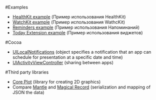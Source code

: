 #Examples

* [HealthKit example](/BloodyProject) (Пример использования HealthKit)
* [WatchKit example](/RemindersWidget) (Пример использования WathcKit)
* [Reminders example](/RemindersWidget) (Пример использования Напоминаний)
* [Today Extension example](/RemindersWidget) (Пример использования виджетов)

#Cocoa

* [UILocalNotifications](https://developer.apple.com/library/ios/documentation/iPhone/Reference/UILocalNotification_Class/) (object specifies a notification that an app can schedule for presentation at a specific date and time)
* [UIActivityViewController](https://developer.apple.com/library/prerelease/ios/documentation/UIKit/Reference/UIActivityViewController_Class/) (sharing between apps)

#Third party libraries

* [Core Plot](https://github.com/core-plot/core-plot) (library for creating 2D graphics)
* Compare [Mantle](https://github.com/Mantle/Mantle) and [Magical Record](https://github.com/MagicalPanda/MagicalRecord) (serialization and mapping of JSON the data)
